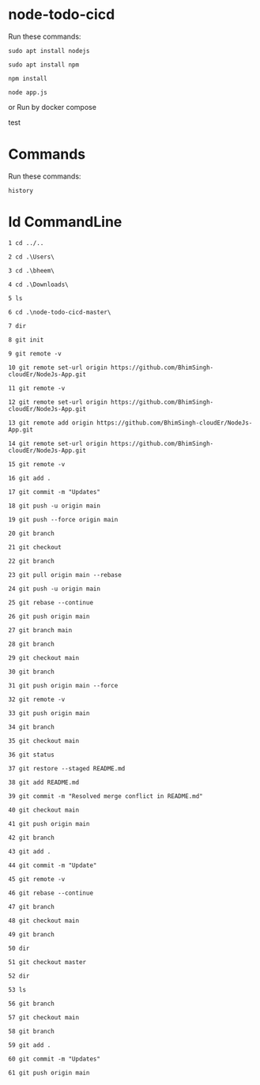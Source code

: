 # node-todo-cicd

Run these commands:


`sudo apt install nodejs`


`sudo apt install npm`


`npm install`

`node app.js`

or Run by docker compose

test


# Commands

Run these commands:

`history`

# Id CommandLine

`1 cd ../..`

`2 cd .\Users\`

`3 cd .\bheem\`

`4 cd .\Downloads\`

`5 ls`

`6 cd .\node-todo-cicd-master\`

`7 dir`

`8 git init`

`9 git remote -v`

`10 git remote set-url origin https://github.com/BhimSingh-cloudEr/NodeJs-App.git`

`11 git remote -v`

`12 git remote set-url origin https://github.com/BhimSingh-cloudEr/NodeJs-App.git`

`13 git remote add origin https://github.com/BhimSingh-cloudEr/NodeJs-App.git`

`14 git remote set-url origin https://github.com/BhimSingh-cloudEr/NodeJs-App.git`

`15 git remote -v`

`16 git add .`

`17 git commit -m "Updates"`

`18 git push -u origin main`

`19 git push --force origin main`

`20 git branch`

`21 git checkout`

`22 git branch`

`23 git pull origin main --rebase`

`24 git push -u origin main`

`25 git rebase --continue`

`26 git push origin main`

`27 git branch main`

`28 git branch`

`29 git checkout main`

`30 git branch`

`31 git push origin main --force`

`32 git remote -v`

`33 git push origin main`

`34 git branch`

`35 git checkout main`

`36 git status`

`37 git restore --staged README.md`

`38 git add README.md`

`39 git commit -m "Resolved merge conflict in README.md"`

`40 git checkout main`

`41 git push origin main`

`42 git branch`

`43 git add .`

`44 git commit -m "Update"`

`45 git remote -v`

`46 git rebase --continue`

`47 git branch`

`48 git checkout main`

`49 git branch`

`50 dir`

`51 git checkout master`

`52 dir`

`53 ls`

`56 git branch`

`57 git checkout main`

`58 git branch`

`59 git add .`

`60 git commit -m "Updates"`

`61 git push origin main`

